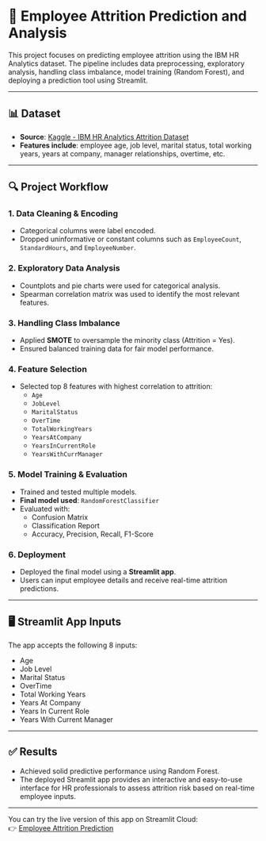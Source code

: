 # 🧠 Employee Attrition Prediction and Analysis

This project focuses on predicting employee attrition using the IBM HR Analytics dataset. The pipeline includes data preprocessing, exploratory analysis, handling class imbalance, model training (Random Forest), and deploying a prediction tool using Streamlit.

---

## 📊 Dataset

- **Source**: [Kaggle - IBM HR Analytics Attrition Dataset](https://www.kaggle.com/datasets/pavansubhasht/ibm-hr-analytics-attrition-dataset)
- **Features include**: employee age, job level, marital status, total working years, years at company, manager relationships, overtime, etc.

---

## 🔍 Project Workflow

### 1. Data Cleaning & Encoding
- Categorical columns were label encoded.
- Dropped uninformative or constant columns such as `EmployeeCount`, `StandardHours`, and `EmployeeNumber`.

### 2. Exploratory Data Analysis
- Countplots and pie charts were used for categorical analysis.
- Spearman correlation matrix was used to identify the most relevant features.

### 3. Handling Class Imbalance
- Applied **SMOTE** to oversample the minority class (Attrition = Yes).
- Ensured balanced training data for fair model performance.

### 4. Feature Selection
- Selected top 8 features with highest correlation to attrition:
  - `Age`
  - `JobLevel`
  - `MaritalStatus`
  - `OverTime`
  - `TotalWorkingYears`
  - `YearsAtCompany`
  - `YearsInCurrentRole`
  - `YearsWithCurrManager`

### 5. Model Training & Evaluation
- Trained and tested multiple models.
- **Final model used**: `RandomForestClassifier`
- Evaluated with:
  - Confusion Matrix
  - Classification Report
  - Accuracy, Precision, Recall, F1-Score

### 6. Deployment
- Deployed the final model using a **Streamlit app**.
- Users can input employee details and receive real-time attrition predictions.

---

## 🖥️ Streamlit App Inputs

The app accepts the following 8 inputs:

- Age
- Job Level
- Marital Status
- OverTime
- Total Working Years
- Years At Company
- Years In Current Role
- Years With Current Manager

---

## ✅ Results

- Achieved solid predictive performance using Random Forest.
- The deployed Streamlit app provides an interactive and easy-to-use interface for HR professionals to assess attrition risk based on real-time employee inputs.

---

You can try the live version of this app on Streamlit Cloud:  
👉 [Employee Attrition Prediction](https://employee-attrition-depi-project.streamlit.app/)
